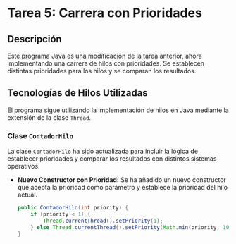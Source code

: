 # Tarea 5: Carrera con Prioridades

## Descripción

Este programa Java es una modificación de la tarea anterior, ahora implementando una carrera de hilos con prioridades.
Se establecen distintas prioridades para los hilos y se comparan los resultados.

## Tecnologías de Hilos Utilizadas

El programa sigue utilizando la implementación de hilos en Java mediante la extensión de la clase `Thread`.

### Clase `ContadorHilo`

La clase `ContadorHilo` ha sido actualizada para incluir la lógica de establecer prioridades y comparar los resultados
con distintos sistemas operativos.

- **Nuevo Constructor con Prioridad:** Se ha añadido un nuevo constructor que acepta la prioridad como parámetro y
  establece la prioridad del hilo actual.
   ```java
   public ContadorHilo(int priority) {
       if (priority < 1) {
           Thread.currentThread().setPriority(1);
       } else Thread.currentThread().setPriority(Math.min(priority, 10));
   }
   ```
